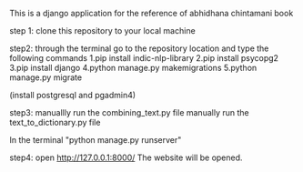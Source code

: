 This is a django application for the reference of abhidhana chintamani book

step 1:
  clone this repository to your local machine


  
step2:
  through the terminal go to the repository location and type the following commands
  1.pip install indic-nlp-library
  2.pip install psycopg2
  3.pip install django 
  4.python manage.py makemigrations
  5.python manage.py migrate

  
(install postgresql and pgadmin4)


step3:
  manuallly run the combining_text.py file
  manually run the text_to_dictionary.py file

  In the terminal "python manage.py runserver"

  
step4:
  open http://127.0.0.1:8000/
  The website will be opened.

